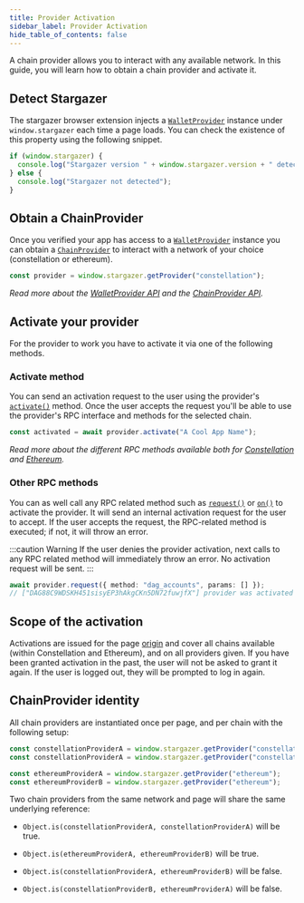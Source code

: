 ```yaml
---
title: Provider Activation
sidebar_label: Provider Activation
hide_table_of_contents: false
---
```


<head>
  <meta
    name="description"
    content="A chain provider allows you to interact with any available network. In this guide, you will learn how to obtain a chain provider and activate it."
  />
</head>

<intro-end />

A chain provider allows you to interact with any available network. In this guide, you will learn how to obtain a chain provider and activate it.

## Detect Stargazer

The stargazer browser extension injects a [`WalletProvider`](../APIReference/walletProviderAPI/) instance under `window.stargazer` each time a page loads. You can check the existence of this property using the following snippet.

```typescript title="TypeScript"
if (window.stargazer) {
  console.log("Stargazer version " + window.stargazer.version + " detected");
} else {
  console.log("Stargazer not detected");
}
```

## Obtain a ChainProvider

Once you verified your app has access to a [`WalletProvider`](../APIReference/walletProviderAPI/) instance you can obtain a [`ChainProvider`](../APIReference/chainProviderAPI/) to interact with a network of your choice (constellation or ethereum).

```typescript title="TypeScript"
const provider = window.stargazer.getProvider("constellation");
```

_Read more about the [WalletProvider API](../APIReference/walletProviderAPI/) and the [ChainProvider API](../APIReference/chainProviderAPI/)._

## Activate your provider

For the provider to work you have to activate it via one of the following methods.

### Activate method

You can send an activation request to the user using the provider's [`activate()`](../APIReference/chainProviderAPI/activate.md) method. Once the user accepts the request you'll be able to use the provider's RPC interface and methods for the selected chain.

```typescript title="TypeScript"
const activated = await provider.activate("A Cool App Name");
```

_Read more about the different RPC methods available both for [Constellation](../APIReference/constellationRPCAPI/) and [Ethereum](../APIReference/ethereumRPCAPI/)._

### Other RPC methods

You can as well call any RPC related method such as [`request()`](../APIReference/chainProviderAPI/request.md) or [`on()`](../APIReference/chainProviderAPI/on.md) to activate the provider. It will send an internal activation request for the user to accept. If the user accepts the request, the RPC-related method is executed; if not, it will throw an error.

:::caution Warning
If the user denies the provider activation, next calls to any RPC related method will immediately throw an error. No activation request will be sent.
:::

```typescript title="TypeScript"
await provider.request({ method: "dag_accounts", params: [] });
// ["DAG88C9WDSKH451sisyEP3hAkgCKn5DN72fuwjfX"] provider was activated
```

## Scope of the activation

Activations are issued for the page [origin](https://datatracker.ietf.org/doc/html/rfc6454) and cover all chains available (within Constellation and Ethereum), and on all providers given. If you have been granted activation in the past, the user will not be asked to grant it again. If the user is logged out, they will be prompted to log in again.

## ChainProvider identity

All chain providers are instantiated once per page, and per chain with the following setup:

```typescript title="TypeScript"
const constellationProviderA = window.stargazer.getProvider("constellation");
const constellationProviderA = window.stargazer.getProvider("constellation");

const ethereumProviderA = window.stargazer.getProvider("ethereum");
const ethereumProviderB = window.stargazer.getProvider("ethereum");
```

Two chain providers from the same network and page will share the same underlying reference:

- `Object.is(constellationProviderA, constellationProviderA)` will be true.

- `Object.is(ethereumProviderA, ethereumProviderB)` will be true.

- `Object.is(constellationProviderA, ethereumProviderB)` will be false.

- `Object.is(constellationProviderB, ethereumProviderA)` will be false.
